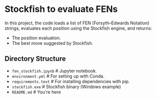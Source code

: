# Stockfish to evaluate FENs

In this project, the code loads a list of FEN (Forsyth–Edwards Notation) strings, evaluates each position using the Stockfish engine, and returns:

* The position evaluation.
* The best move suggested by Stockfish.

## Directory Structure

* ``fen_stockfish.ipynb``             # Jupyter notebook.
* ``environment.yml``                 # For setting up with Conda.
* ``requirements.text``               # For installing dependencies with pip.
* ``stockfish.exe``                   # Stockfish binary (Windows example)
* ``README.md``                       # You're here

